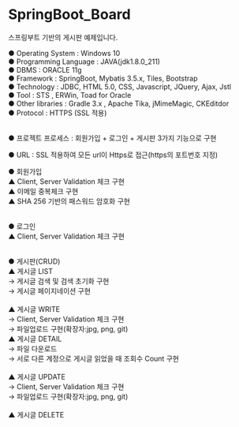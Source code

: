 # SpringBoot_Board
스프링부트 기반의 게시판 예제입니다.

● Operating System : Windows 10 <br />
● Programming Language : JAVA(jdk1.8.0_211) <br />
● DBMS : ORACLE 11g <br />
● Framework : SpringBoot, Mybatis 3.5.x, Tiles, Bootstrap <br />
● Technology : JDBC, HTML 5.0, CSS, Javascript, JQuery, Ajax, Jstl <br />
● Tool : STS , ERWin, Toad for Oracle <br />
● Other libraries : Gradle 3.x , Apache Tika, jMimeMagic, CKEditdor <br />
● Protocol : HTTPS (SSL 적용) <br /><br />

● 프로젝트 프로세스 : 회원가입 + 로그인 + 게시판 3가지 기능으로 구현<br />

● URL : SSL 적용하여 모든 url이 Https로 접근(https의 포트번호 지정)<br />

● 회원가입 <br />
  ▲ Client, Server Validation 체크 구현 <br />
  ▲ 이메일 중복체크 구현 <br />
  ▲ SHA 256 기반의 패스워드 암호화 구현 <br /><br />

● 로그인 <br />
  ▲ Client, Server Validation 체크 구현 <br /><br />

● 게시판(CRUD) <br />
  ▲ 게시글 LIST <br />
    → 게시글 검색 및 검색 초기화 구현 <br />
    → 게시글 페이지네이션 구현 <br /><br />
  ▲ 게시글 WRITE <br />
    → Client, Server Validation 체크 구현 <br />
    → 파일업로드 구현(확장자:jpg, png, git) <br />
  ▲ 게시글 DETAIL <br />
    → 파일 다운로드 <br />
    → 서로 다른 계정으로 게시글 읽었을 때 조회수 Count 구현 <br /><br />
  ▲ 게시글 UPDATE <br />
    → Client, Server Validation 체크 구현 <br />
    → 파일업로드 구현(확장자:jpg, png, git) <br /><br />
  ▲ 게시글 DELETE







